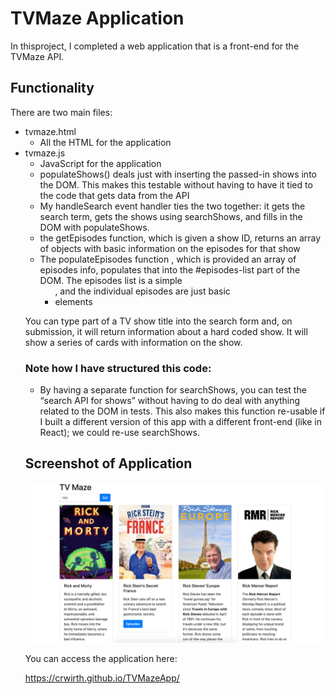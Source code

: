 # TVMaze Application

In thisproject, I completed a web application that is a front-end for the TVMaze API.

## Functionality

There are two main files:
- tvmaze.html
    - All the HTML for the application
- tvmaze.js
    - JavaScript for the application
    - populateShows() deals just with inserting the passed-in shows into the DOM. This makes this testable without having to have it tied to the code that gets data from the API
    - My handleSearch event handler ties the two together: it gets the search term, gets the shows using searchShows, and fills in the DOM with populateShows.
    - the getEpisodes function, which is given a show ID, returns an array of objects with basic information on the episodes for that show
    -  The populateEpisodes function , which is provided an array of episodes info, populates that into the #episodes-list part of the DOM. The episodes list is a simple <ul>, and the individual episodes are just basic <li> elements

You can type part of a TV show title into the search form and, on submission, it will return information about a hard coded show. It will show a series of cards with information on the show.

### Note how I have structured this code:

- By having a separate function for searchShows, you can test the “search API for shows” without having to do deal with anything related to the DOM in tests. This also makes this function re-usable if I built a different version of this app with a different front-end (like in React); we could re-use searchShows.

## Screenshot of Application

![Image of Application](https://github.com/crwirth/TVMazeApp/blob/master/Screen%20Shot%202020-02-10%20at%2012.28.55%20PM.png)


You can access the application here:

https://crwirth.github.io/TVMazeApp/
